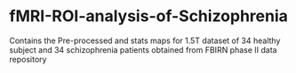 # fMRI-ROI-analysis-of-Schizophrenia
Contains the Pre-processed and stats maps for 1.5T dataset of 34 healthy subject and 34 schizophrenia patients obtained from FBIRN phase II data repository
